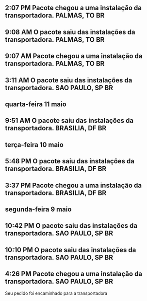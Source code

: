 2:07 PM
Pacote chegou a uma instalação da transportadora.
PALMAS, TO BR
---
9:08 AM
O pacote saiu das instalações da transportadora.
PALMAS, TO BR
---
9:07 AM
Pacote chegou a uma instalação da transportadora.
PALMAS, TO BR
---
3:11 AM
O pacote saiu das instalações da transportadora.
SAO PAULO, SP BR
---
quarta-feira 11 maio
---
9:51 AM
O pacote saiu das instalações da transportadora.
BRASILIA, DF BR
---
terça-feira 10 maio
---
5:48 PM
O pacote saiu das instalações da transportadora.
BRASILIA, DF BR
---
3:37 PM
Pacote chegou a uma instalação da transportadora.
BRASILIA, DF BR
---
segunda-feira 9 maio
---
10:42 PM
O pacote saiu das instalações da transportadora.
SAO PAULO, SP BR
---
10:10 PM
O pacote saiu das instalações da transportadora.
SAO PAULO, SP BR
---
4:26 PM
Pacote chegou a uma instalação da transportadora.
SAO PAULO, SP BR
---
Seu pedido foi encaminhado para a transportadora